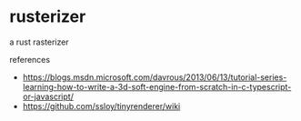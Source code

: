 # rusterizer

a rust rasterizer

references

 * https://blogs.msdn.microsoft.com/davrous/2013/06/13/tutorial-series-learning-how-to-write-a-3d-soft-engine-from-scratch-in-c-typescript-or-javascript/
 * https://github.com/ssloy/tinyrenderer/wiki